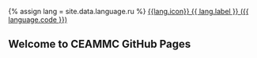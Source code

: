 {% assign lang = site.data.language.ru %}
<a href="{{site.baseurl}}/ru">{{lang.icon}} {{ lang.label }} ({{ language.code }})</a>


## Welcome to CEAMMC GitHub Pages
